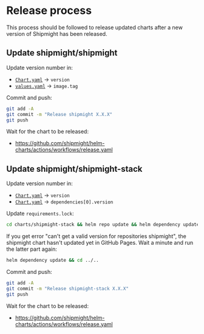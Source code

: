 # Release process

This process should be followed to release updated charts after a new version of Shipmight has been released.

## Update shipmight/shipmight

Update version number in:

- [`Chart.yaml`](charts/shipmight/Chart.yaml) → `version`
- [`values.yaml`](charts/shipmight/values.yaml) → `image.tag`

Commit and push:

```bash
git add -A
git commit -m "Release shipmight X.X.X"
git push
```

Wait for the chart to be released:

- https://github.com/shipmight/helm-charts/actions/workflows/release.yaml

## Update shipmight/shipmight-stack

Update version number in:

- [`Chart.yaml`](charts/shipmight-stack/Chart.yaml) → `version`
- [`Chart.yaml`](charts/shipmight-stack/Chart.yaml) → `dependencies[0].version`

Update `requirements.lock`:

```bash
cd charts/shipmight-stack && helm repo update && helm dependency update && cd ../..
```

If you get error "can't get a valid version for repositories shipmight", the shipmight chart hasn't updated yet in GitHub Pages. Wait a minute and run the latter part again:

```bash
helm dependency update && cd ../..
```

Commit and push:

```bash
git add -A
git commit -m "Release shipmight-stack X.X.X"
git push
```

Wait for the chart to be released:

- https://github.com/shipmight/helm-charts/actions/workflows/release.yaml
